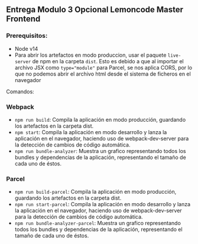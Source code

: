 ## Entrega Modulo 3 Opcional Lemoncode Master Frontend

### Prerequisitos:

- Node v14
- Para abrir los artefactos en modo produccion, usar el paquete `live-server` de npm en la carpeta `dist`. Esto es debido a que al importar el archivo JSX como `type="module"` para Parcel, se nos aplica CORS, por lo que no podemos abrir el archivo html desde el sistema de ficheros en el navegador

Comandos:

### Webpack

- `npm run build`: Compila la aplicación en modo producción, guardando los artefactos en la carpeta dist.
- `npm start`: Compila la aplicación en modo desarrollo y lanza la aplicación en el navegador, haciendo uso de webpack-dev-server para la detección de cambios de código automática.
- `npm run bundle-analyzer`: Muestra un grafico representando todos los bundles y dependencias de la aplicación, representando el tamaño de cada uno de éstos.

### Parcel

- `npm run build-parcel`: Compila la aplicación en modo producción, guardando los artefactos en la carpeta dist.
- `npm run start-parcel`: Compila la aplicación en modo desarrollo y lanza la aplicación en el navegador, haciendo uso de webpack-dev-server para la detección de cambios de código automática.
- `npm run bundle-analyzer-parcel`: Muestra un grafico representando todos los bundles y dependencias de la aplicación, representando el tamaño de cada uno de éstos.
